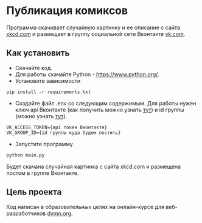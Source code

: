 # Публикация комиксов

Программа скачивает случайную картинку и ее описание с сайта [xkcd.com](https://xkcd.com/  "xkcd.com") и размещает в группу социальной сети Вконтакте [vk.com](https://vk.com/  "vk.com").

## Как установить

- Скачайте код.
- Для работы скачайте Python - https://www.python.org/.
- Установите зависимости 
```
pip install -r requirements.txt
```
- Создайте файл .env со следующим содержимым.
Для работы нужен ключ api Вконтакте (как получить можно узнать [тут](https://vk.com/dev/first_guide/  "vk.com")) и id группы (можно узнать [тут](https://regvk.com/id/  "regvk.com")).
```
VK_ACCESS_TOKEN={api токен Вконтакте}
VK_GROUP_ID={id группы куда будем постить}
```
- Запустите программу
```
python main.py
```

Будет скачана случайная картинка с сайта xkcd.com и размещена постом в группе Вконтакте.

## Цель проекта

Код написан в образовательных целях на онлайн-курсе для веб-разработчиков [dvmn.org](https://dvmn.org/).